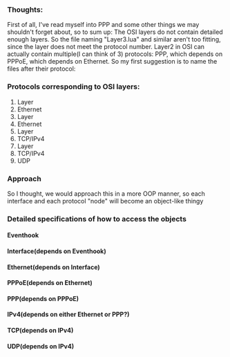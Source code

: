 ### Thoughts:

First of all, I've read myself into PPP and some other things we may shouldn't forget about, so to sum up:
The OSI layers do not contain detailed enough layers. So the file naming "Layer3.lua" and similar aren't too fitting, since the layer does not meet the protocol number.
Layer2 in OSI can actually contain multiple(I can think of 3) protocols: PPP, which depends on PPPoE, which depends on Ethernet. So my first suggestion is to name the files after their protocol:

### Protocols corresponding to OSI layers:

1. Layer
  1. Ethernet
2. Layer
  1. Ethernet
3. Layer
  1. TCP/IPv4
4. Layer
  1. TCP/IPv4
  2. UDP

### Approach

So I thought, we would approach this in a more OOP manner, so each interface and each protocol "node" will become an object-like thingy

### Detailed specifications of how to access the objects
#### Eventhook
#### Interface(depends on Eventhook)
#### Ethernet(depends on Interface)
#### PPPoE(depends on Ethernet)
#### PPP(depends on PPPoE)
#### IPv4(depends on either Ethernet or PPP?)
#### TCP(depends on IPv4)
#### UDP(depends on IPv4)
